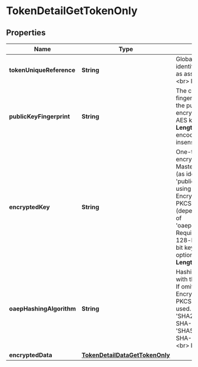 

# TokenDetailGetTokenOnly

## Properties

Name | Type | Description | Notes
------------ | ------------- | ------------- | -------------
**tokenUniqueReference** | **String** | Globally unique identifier for the Token, as assigned by MDES.&lt;br&gt;     __Max Length:64__  |  [optional]
**publicKeyFingerprint** | **String** | The certificate fingerprint identifying the public key used to encrypt the ephemeral AES key.&lt;br&gt;     __Max Length:64__ Hex-encoded data (case-insensitive).  |  [optional]
**encryptedKey** | **String** | One-time use AES key encrypted by the MasterCard public key (as identified by &#39;publicKeyFingerprint&#39;) using the OAEP or RSA Encryption Standard PKCS #1 v1.5 scheme (depending on the value of &#39;oaepHashingAlgorithm&#39;. Requirement is for a 128-bit key (with 256-bit key supported as an option).&lt;br&gt;     __Max Length:512__  |  [optional]
**oaepHashingAlgorithm** | **String** | Hashing algorithm used with the OAEP scheme. If omitted, then the RSA Encryption Standard PKCS #1 v1.5 will be used. Must be either &#39;SHA256&#39; (Use the SHA-256 algorithm) or &#39;SHA512&#39; (Use the SHA-512 algorithm).&lt;br&gt;     __Max Length:6__  |  [optional]
**encryptedData** | [**TokenDetailDataGetTokenOnly**](TokenDetailDataGetTokenOnly.md) |  |  [optional]



